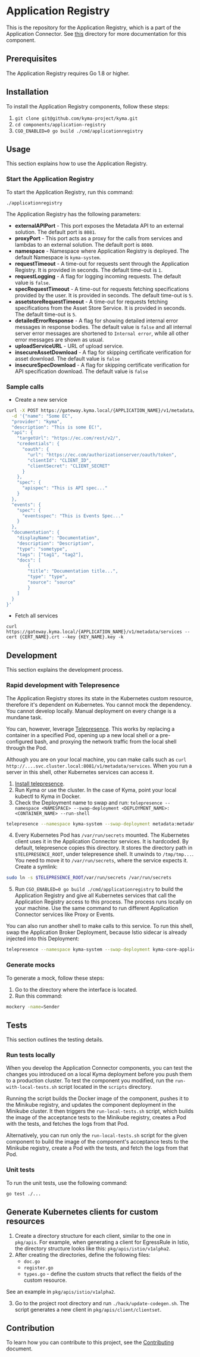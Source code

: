 # Application Registry

This is the repository for the Application Registry, which is a part of the Application Connector. See [this](../../docs/application-connector/) directory for more documentation for this component.

## Prerequisites

The Application Registry requires Go 1.8 or higher.

## Installation

To install the Application Registry components, follow these steps:

1. `git clone git@github.com/kyma-project/kyma.git`
2. `cd components/application-registry`
3. `CGO_ENABLED=0 go build ./cmd/applicationregistry`

## Usage

This section explains how to use the Application Registry.

### Start the Application Registry

To start the Application Registry, run this command:

```
./applicationregistry
```

The Application Registry has the following parameters:
- **externalAPIPort** - This port exposes the Metadata API to an external solution. The default port is `8081`.
- **proxyPort** - This port acts as a proxy for the calls from services and lambdas to an external solution. The default port is `8080`.
- **namespace** - Namespace where Application Registry is deployed. The default Namespace is `kyma-system`.
- **requestTimeout** - A time-out for requests sent through the Application Registry. It is provided in seconds. The default time-out is `1`.
- **requestLogging** - A flag for logging incoming requests. The default value is `false`.
- **specRequestTimeout** - A time-out for requests fetching specifications provided by the user. It is provided in seconds. The default time-out is `5`.
- **assetstoreRequestTimeout** - A time-out for requests fetching specifications from the Asset Store Service. It is provided in seconds. The default time-out is `5`.
- **detailedErrorResponse** - A flag for showing detailed internal error messages in response bodies. The default value is `false` and all internal server error messages are shortened to `Internal error`, while all other error messages are shown as usual.
- **uploadServiceURL** - URL of upload service.
- **insecureAssetDownload** - A flag for skipping certificate verification for asset download. The default value is `false`
- **insecureSpecDownload** - A flag for skipping certificate verification for API specification download. The default value is `false`

### Sample calls

- Create a new service

```sh
curl -X POST https://gateway.kyma.local/{APPLICATION_NAME}/v1/metadata/services --cert {CER_NAME}.crt --key {CERT_KEY}.key -k \
  -d '{"name": "Some EC",
  "provider": "kyma",
  "description": "This is some EC!",
  "api": {
    "targetUrl": "https://ec.com/rest/v2/",
    "credentials": {
      "oauth": {
        "url": "https://ec.com/authorizationserver/oauth/token",
        "clientId": "CLIENT_ID",
        "clientSecret": "CLIENT_SECRET"
      }
    },
    "spec": {
      "apispec": "This is API spec..."
    }
  },
  "events": {
    "spec": {
      "eventsspec": "This is Events Spec..."
    }
  },
  "documentation": {
    "displayName": "Documentation",
    "description": "Description",
    "type": "sometype",
    "tags": ["tag1", "tag2"],
    "docs": [
        {
        "title": "Documentation title...",
        "type": "type",
        "source": "source"
        }
    ]
  }
}'
```

- Fetch all services

```
curl https://gateway.kyma.local/{APPLICATION_NAME}/v1/metadata/services --cert {CERT_NAME}.crt --key {KEY_NAME}.key -k
```

## Development

This section explains the development process.

### Rapid development with Telepresence

The Application Registry stores its state in the Kubernetes custom resource, therefore it's dependent on Kubernetes. You cannot mock the dependency. You cannot develop locally. Manual deployment on every change is a mundane task.

You can, however, leverage [Telepresence](https://www.telepresence.io/). This works by replacing a container in a specified Pod, opening up a new local shell or a pre-configured bash, and proxying the network traffic from the local shell through the Pod.

Although you are on your local machine, you can make calls such as `curl http://....svc.cluster.local:8081/v1/metadata/services`. When you run a server in this shell, other Kubernetes services can access it.

1. [Install telepresence](https://www.telepresence.io/reference/install).
2. Run Kyma or use the cluster. In the case of Kyma, point your local kubectl to Kyma in Docker.
3. Check the Deployment name to swap and run: `telepresence --namespace <NAMESPACE> --swap-deployment <DEPLOYMENT_NAME>:<CONTAINER_NAME> --run-shell`
```bash
telepresence --namespace kyma-system --swap-deployment metadata:metadata --run-shell
```
4. Every Kubernetes Pod has `/var/run/secrets` mounted. The Kubernetes client uses it in the Application Connector services. It is hardcoded. By default, telepresence copies this directory. It stores the directory path in `$TELEPRESENCE_ROOT`, under telepresence shell. It unwinds to `/tmp/tmp...`. You need to move it to `/var/run/secrets`, where the service expects it. Create a symlink:
 ```bash
sudo ln -s $TELEPRESENCE_ROOT/var/run/secrets /var/run/secrets
```
5. Run `CGO_ENABLED=0 go build ./cmd/applicationregistry` to build the Application Registry and give all  Kubernetes services that call the Application Registry access to this process. The process runs locally on your machine. Use the same command to run different Application Connector services like Proxy or Events.

You can also run another shell to make calls to this service. To run this shell, swap the Application Broker Deployment, because Istio sidecar is already injected into this Deployment:
```bash
telepresence --namespace kyma-system --swap-deployment kyma-core-application-broker:reb --run-shell
```

### Generate mocks

To generate a mock, follow these steps:

1. Go to the directory where the interface is located.
2. Run this command:
```sh
mockery -name=Sender
```

## Tests

This section outlines the testing details.

### Run tests locally

When you develop the Application Connector components, you can test the changes you introduced on a local Kyma deployment before you push them to a production cluster.
To test the component you modified, run the `run-with-local-tests.sh` script located in the `scripts` directory.

Running the script builds the Docker image of the component, pushes it to the Minikube registry, and updates the component deployment in the Minikube cluster. It then triggers the `run-local-tests.sh` script, which builds the image of the acceptance tests to the Minikube registry, creates a Pod with the tests, and fetches the logs from that Pod.

Alternatively, you can run only the `run-local-tests.sh` script for the given component to build the image of the component's acceptance tests to the Minikube registry, create a Pod with the tests, and fetch the logs from that Pod.

### Unit tests

To run the unit tests, use the following command:

```
go test ./...
```

## Generate Kubernetes clients for custom resources

1. Create a directory structure for each client, similar to the one in `pkg/apis`. For example, when generating a client for EgressRule in Istio, the directory structure looks like this: `pkg/apis/istio/v1alpha2`.
2. After creating the directories, define the following files:
    - `doc.go`
    - `register.go`
    - `types.go` - define the custom structs that reflect the fields of the custom resource.

See an example in `pkg/apis/istio/v1alpha2`.

3. Go to the project root directory and run `./hack/update-codegen.sh`. The script generates a new client in `pkg/apis/client/clientset`.

## Contribution

To learn how you can contribute to this project, see the [Contributing](/CONTRIBUTING.md) document.
